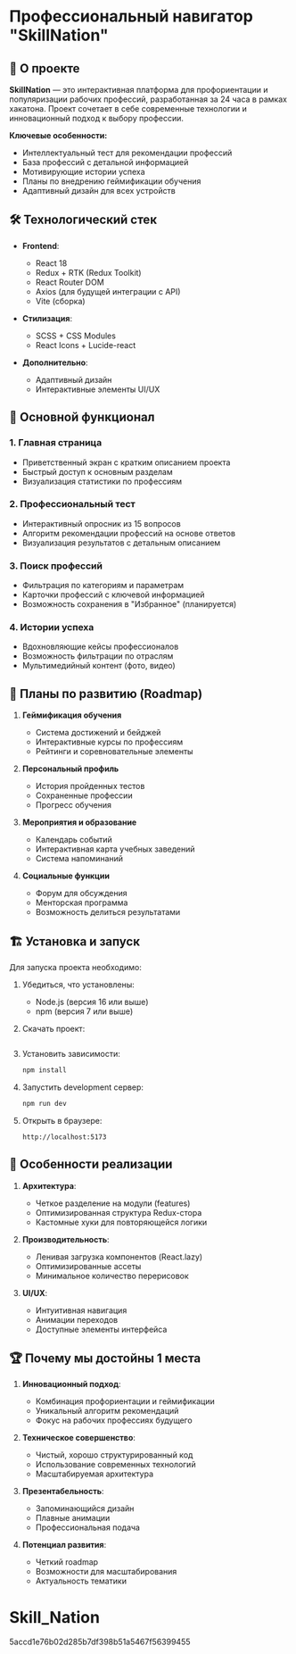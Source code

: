 
# Профессиональный навигатор "SkillNation"

## 🚀 О проекте

**SkillNation** — это интерактивная платформа для профориентации и популяризации рабочих профессий, разработанная за 24 часа в рамках хакатона. Проект сочетает в себе современные технологии и инновационный подход к выбору профессии.

**Ключевые особенности:**
- Интеллектуальный тест для рекомендации профессий
- База профессий с детальной информацией
- Мотивирующие истории успеха
- Планы по внедрению геймификации обучения
- Адаптивный дизайн для всех устройств

## 🛠 Технологический стек

- **Frontend**: 
  - React 18
  - Redux + RTK (Redux Toolkit)
  - React Router DOM
  - Axios (для будущей интеграции с API)
  - Vite (сборка)

- **Стилизация**:
  - SCSS + CSS Modules
  - React Icons + Lucide-react

- **Дополнительно**:
  - Адаптивный дизайн
  - Интерактивные элементы UI/UX

## 🎯 Основной функционал

### 1. Главная страница
- Приветственный экран с кратким описанием проекта
- Быстрый доступ к основным разделам
- Визуализация статистики по профессиям

### 2. Профессиональный тест
- Интерактивный опросник из 15 вопросов
- Алгоритм рекомендации профессий на основе ответов
- Визуализация результатов с детальным описанием

### 3. Поиск профессий
- Фильтрация по категориям и параметрам
- Карточки профессий с ключевой информацией
- Возможность сохранения в "Избранное" (планируется)

### 4. Истории успеха
- Вдохновляющие кейсы профессионалов
- Возможность фильтрации по отраслям
- Мультимедийный контент (фото, видео)

## 🔮 Планы по развитию (Roadmap)

1. **Геймификация обучения**
   - Система достижений и бейджей
   - Интерактивные курсы по профессиям
   - Рейтинги и соревновательные элементы

2. **Персональный профиль**
   - История пройденных тестов
   - Сохраненные профессии
   - Прогресс обучения

3. **Мероприятия и образование**
   - Календарь событий
   - Интерактивная карта учебных заведений
   - Система напоминаний

4. **Социальные функции**
   - Форум для обсуждения
   - Менторская программа
   - Возможность делиться результатами

## 🏗 Установка и запуск

Для запуска проекта необходимо:

1. Убедиться, что установлены:
   - Node.js (версия 16 или выше)
   - npm (версия 7 или выше)

2. Скачать проект:
   ```открыть проект в vscode или в любом другом редакторе кода
   ```

3. Установить зависимости:
   ```bash
   npm install
   ```

4. Запустить development сервер:
   ```bash
   npm run dev
   ```

5. Открыть в браузере:
   ```
   http://localhost:5173
   ```

## 📌 Особенности реализации

1. **Архитектура**:
   - Четкое разделение на модули (features)
   - Оптимизированная структура Redux-стора
   - Кастомные хуки для повторяющейся логики

2. **Производительность**:
   - Ленивая загрузка компонентов (React.lazy)
   - Оптимизированные ассеты
   - Минимальное количество перерисовок

3. **UI/UX**:
   - Интуитивная навигация
   - Анимации переходов
   - Доступные элементы интерфейса

## 🏆 Почему мы достойны 1 места

1. **Инновационный подход**:
   - Комбинация профориентации и геймификации
   - Уникальный алгоритм рекомендаций
   - Фокус на рабочих профессиях будущего

2. **Техническое совершенство**:
   - Чистый, хорошо структурированный код
   - Использование современных технологий
   - Масштабируемая архитектура

3. **Презентабельность**:
   - Запоминающийся дизайн
   - Плавные анимации
   - Профессиональная подача

4. **Потенциал развития**:
   - Четкий roadmap
   - Возможности для масштабирования
   - Актуальность тематики


# Skill_Nation
 5accd1e76b02d285b7df398b51a5467f56399455
